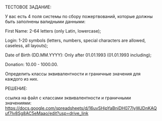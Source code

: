 ТЕСТОВОЕ ЗАДАНИЕ:

У вас есть 4 поля системы по сбору пожертвований, которые должны быть заполнены валидными данными:

First Name: 2-64 letters (only Latin, lowercase);

Login: 1-20 symbols (letters, numbers, special characters are allowed, caseless, all layouts);

Date of Birth (DD.MM.YYYY): Only after 01.01.1993 (01.01.1993 including);

Donation: 10.00 - 1000.00.

Определить классы эквивалентности и граничные значения для каждого из них.

РЕШЕНИЕ:


ссылка на файл с классами эквивалентности и граничными значениями: https://docs.google.com/spreadsheets/d/16uvSHipYaBniDH077IyWJDnKAQuf7Iv8Sg8AC5eMaao/edit?usp=drive_link
